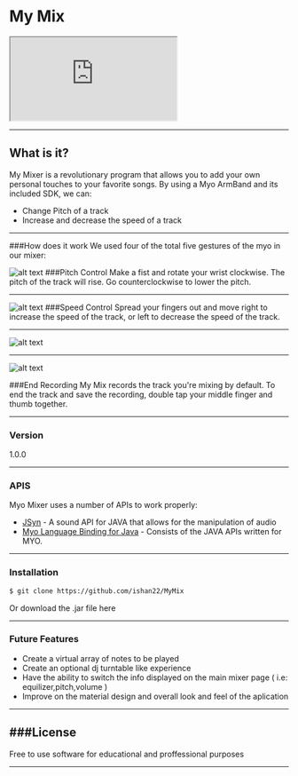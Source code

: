 # My Mix
<iframe src="https://drive.google.com/file/d/0B8uXSjiZ-WsnTDFIajBkUWt0SFU/preview" width="300" height=""></iframe>

---
What is it?
---

My Mixer is a revolutionary program that allows you to add your own personal touches to your favorite songs. By using a Myo ArmBand and its included SDK, we can:

  - Change Pitch of a track
  - Increase and decrease the speed of a track
 
---

###How does it work
We used four of the total five gestures of the myo in our mixer:
 
 ![alt text](http://www.havlena.net/wp-content/uploads/fist-150x150.png) 
###Pitch Control
 Make a fist and rotate your wrist clockwise. The pitch of the track will rise. Go counterclockwise to lower the pitch.
 
 ---
![alt text]( https://s3.amazonaws.com/wordpressprod/blog/wp-content/uploads/2014/09/solid_blue_RH_spread_fingers.png)
###Speed Control
Spread your fingers out and move right to increase the speed of the track, or left to decrease the speed of the track.

---
![alt text](https://s3.amazonaws.com/wordpressprod/blog/wp-content/uploads/2014/09/solid_blue_RH_wave_right.png)

---
![alt text](http://www.gaprot.jp/wp-content/uploads/2014/12/DoubleTap.png)

###End Recording
My Mix records the track you're mixing by default. To end the track and save the recording, double tap your middle finger and thumb together.



 


---

### Version
1.0.0

---
### APIS

Myo Mixer uses a number of APIs to work properly:

* [JSyn] - A sound API for JAVA that allows for the manipulation of audio
* [Myo Language Binding for Java] - Consists of the JAVA APIs written for MYO.

------
### Installation

```sh
$ git clone https://github.com/ishan22/MyMix
```
Or download the .jar file here

---


### Future Features
    
  - Create a virtual array of notes to be played
  - Create an optional dj turntable like experience
  - Have the ability to switch the info displayed on the main mixer page ( i.e:               equilizer,pitch,volume )
  - Improve on the material design and overall look and feel of the aplication

---
###License
---
Free to use software for educational and proffessional purposes

[JSyn]:http://www.softsynth.com/jsyn/
[Myo Language Binding for Java]:https://github.com/NicholasAStuart/myo-java


---

